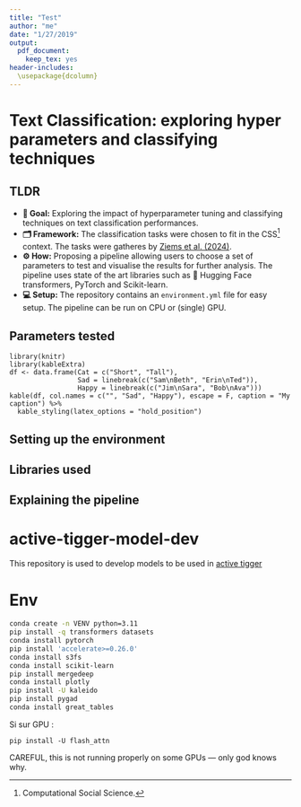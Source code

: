 ```yaml
---
title: "Test"
author: "me"
date: "1/27/2019"
output: 
  pdf_document: 
    keep_tex: yes
header-includes:
  \usepackage{dcolumn}
---
```

# Text Classification: exploring hyper parameters and classifying techniques

## TLDR

- **🎯 Goal:** Exploring the impact of hyperparameter tuning and classifying techniques on text classification performances. 
- **🗂️ Framework:** The classification tasks were chosen to fit in the CSS[^1] context. The tasks were gatheres by [Ziems et al. (2024)](https://direct.mit.edu/coli/article/50/1/237/118498/Can-Large-Language-Models-Transform-Computational).
- **⚙️ How:** Proposing a pipeline allowing users to choose a set of parameters to test and visualise the results for further analysis. The pipeline uses state of the art libraries such as 🤗 Hugging Face transformers, PyTorch and Scikit-learn.
- **💻 Setup:** The repository contains an `environment.yml` file for easy setup. The pipeline can be run on CPU or (single) GPU.

## Parameters tested

```{r}
library(knitr)
library(kableExtra)
df <- data.frame(Cat = c("Short", "Tall"), 
                 Sad = linebreak(c("Sam\nBeth", "Erin\nTed")), 
                 Happy = linebreak(c("Jim\nSara", "Bob\nAva")))
kable(df, col.names = c("", "Sad", "Happy"), escape = F, caption = "My caption") %>%
  kable_styling(latex_options = "hold_position")
```

## Setting up the environment

## Libraries used

## 

## Explaining the pipeline


[^1]: Computational Social Science.
# active-tigger-model-dev
This repository is used to develop models to be used in [active tigger](https://github.com/emilienschultz/activetigger)

# Env
```bash
conda create -n VENV python=3.11
pip install -q transformers datasets
conda install pytorch
pip install 'accelerate>=0.26.0'
conda install s3fs
conda install scikit-learn
pip install mergedeep
conda install plotly
pip install -U kaleido
pip install pygad
conda install great_tables
```
Si sur GPU : 
```
pip install -U flash_attn
```

CAREFUL, this is not running properly on some GPUs — only god knows why.
